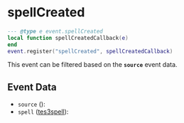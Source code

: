 # spellCreated



```lua
--- @type e event.spellCreated
local function spellCreatedCallback(e)
end
event.register("spellCreated", spellCreatedCallback)
```

This event can be filtered based on the **`source`** event data.

## Event Data

* `source` (): 
* `spell` ([tes3spell](../../types/tes3spell)): 

